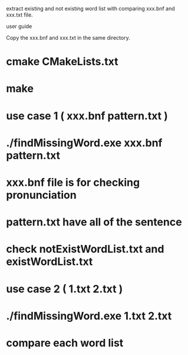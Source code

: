 extract existing and not existing word list with comparing xxx.bnf and xxx.txt file.

user guide

Copy the xxx.bnf and xxx.txt in the same directory.
# cmake CMakeLists.txt
# make

# use case 1 ( xxx.bnf pattern.txt )
# ./findMissingWord.exe xxx.bnf pattern.txt
# xxx.bnf file is for checking pronunciation
# pattern.txt have all of the sentence
# check notExistWordList.txt and existWordList.txt

# use case 2 ( 1.txt 2.txt )
# ./findMissingWord.exe 1.txt 2.txt
# compare each word list